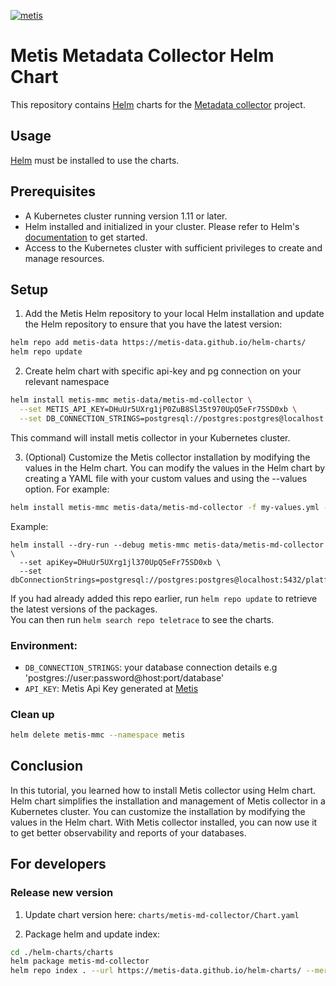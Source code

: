 

[![metis](https://static-asserts-public.s3.eu-central-1.amazonaws.com/metis-min-logo.png)](https://www.metisdata.io/)

# Metis Metadata Collector Helm Chart

This repository contains [Helm](https://helm.sh) charts for the [Metadata collector](https://docs.metisdata.io/metis/metadata-collector/troubleshooting-the-production-db) project.

## Usage
[Helm](https://helm.sh) must be installed to use the charts.


## Prerequisites
* A Kubernetes cluster running version 1.11 or later.
* Helm installed and initialized in your cluster. Please refer to Helm's [documentation](https://helm.sh/docs) to get started.
* Access to the Kubernetes cluster with sufficient privileges to create and manage resources.


## Setup

1. Add the Metis Helm repository to your local Helm installation and update the Helm repository to ensure that you have the latest version:

```sh
helm repo add metis-data https://metis-data.github.io/helm-charts/
helm repo update
```

2. Create helm chart with specific api-key and pg connection on your relevant namespace

```sh
helm install metis-mmc metis-data/metis-md-collector \
  --set METIS_API_KEY=DHuUr5UXrg1jP0ZuB8Sl35t970UpQ5eFr75SD0xb \
  --set DB_CONNECTION_STRINGS=postgresql://postgres:postgres@localhost:5432/platform;
```
This command will install metis collector in your Kubernetes cluster.

3. (Optional) Customize the Metis collector installation by modifying the values in the Helm chart. You can modify the values in the Helm chart by creating a YAML file with your custom values and using the --values option. For example:

```sh
helm install metis-mmc metis-data/metis-md-collector -f my-values.yml --namespace metis --create-namespace
```

Example:
```
helm install --dry-run --debug metis-mmc metis-data/metis-md-collector \
  --set apiKey=DHuUr5UXrg1jl370UpQ5eFr75SD0xb \
  --set dbConnectionStrings=postgresql://postgres:postgres@localhost:5432/platform;
```

If you had already added this repo earlier, run `helm repo update` to retrieve
the latest versions of the packages.\
You can then run `helm search repo teletrace` to see the charts.

### Environment:
- `DB_CONNECTION_STRINGS`: your database connection details e.g 'postgres://user:password@host:port/database'
- `API_KEY`: Metis Api Key generated at [Metis](https://app.metisdata.io/)


### Clean up

```sh
helm delete metis-mmc --namespace metis
```

## Conclusion
In this tutorial, you learned how to install Metis collector using Helm chart. Helm chart simplifies the installation and management of Metis collector in a Kubernetes cluster. You can customize the installation by modifying the values in the Helm chart. With Metis collector installed, you can now use it to get better observability and reports of your databases.


## For developers 
 
### Release new version
1. Update chart version here: `charts/metis-md-collector/Chart.yaml`

2. Package helm and update index: 
```sh
cd ./helm-charts/charts
helm package metis-md-collector
helm repo index . --url https://metis-data.github.io/helm-charts/ --merge index.yaml 
```